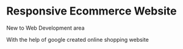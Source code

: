 # Responsive Ecommerce Website

New to Web Development area

With the help of google created online shopping website
